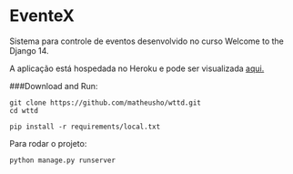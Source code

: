 EventeX
=======

Sistema para controle de eventos desenvolvido no curso Welcome to the Django 14.

A aplicação está hospedada no Heroku e pode ser visualizada [aqui.](http://matheus-wttd14.herokuapp.com/)

###Download and Run:


    git clone https://github.com/matheusho/wttd.git
    cd wttd

    pip install -r requirements/local.txt


Para rodar o projeto:


    python manage.py runserver
